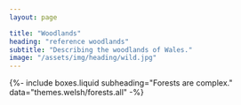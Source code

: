 ```yaml
---
layout: page

title: "Woodlands"
heading: "reference woodlands"
subtitle: "Describing the woodlands of Wales."
image: "/assets/img/heading/wild.jpg"
---
```


{%-
include boxes.liquid
subheading="Forests are complex."
data="themes.welsh/forests.all"
-%}

